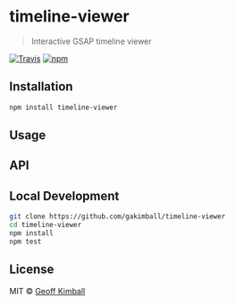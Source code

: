 # timeline-viewer

> Interactive GSAP timeline viewer

[![Travis](https://img.shields.io/travis/gakimball/timeline-viewer.svg?maxAge=2592000)](https://travis-ci.org/gakimball/timeline-viewer) [![npm](https://img.shields.io/npm/v/timeline-viewer.svg?maxAge=2592000)](https://www.npmjs.com/package/timeline-viewer)

## Installation

```bash
npm install timeline-viewer
```

## Usage

## API

## Local Development

```bash
git clone https://github.com/gakimball/timeline-viewer
cd timeline-viewer
npm install
npm test
```

## License

MIT &copy; [Geoff Kimball](http://geoffkimball.com)
